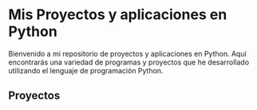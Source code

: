 # Mis Proyectos y aplicaciones en Python

 Bienvenido a mi repositorio de proyectos y aplicaciones en Python. Aquí encontrarás una variedad de programas y proyectos que he desarrollado utilizando el lenguaje de programación Python.

## Proyectos

